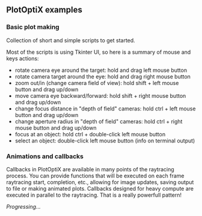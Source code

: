 ## PlotOptiX examples

### Basic plot making

Collection of short and simple scripts to get started.

Most of the scripts is using Tkinter UI, so here is a summary of mouse and keys actions:
- rotate camera eye around the target: hold and drag left mouse button
- rotate camera target around the eye: hold and drag right mouse button
- zoom out/in (change camera field of view): hold shift + left mouse button and drag up/down
- move camera eye backward/forward: hold shift + right mouse button and drag up/down
- change focus distance in "depth of field" cameras: hold ctrl + left mouse button and drag up/down
- change aperture radius in "depth of field" cameras: hold ctrl + right mouse button and drag up/down
- focus at an object: hold ctrl + double-click left mouse button
- select an object: double-click left mouse button (info on terminal output)

### Animations and callbacks

Callbacks in PlotOptiX are available in many points of the raytracing process. You can provide functions that will be executed on each frame raytracing start, completion, etc., allowing for image updates, saving output to file or making animated plots. Callbacks designed for heavy compute are executed in parallel to the raytracing. That is a really powerfull pattern!

*Progressing...*
